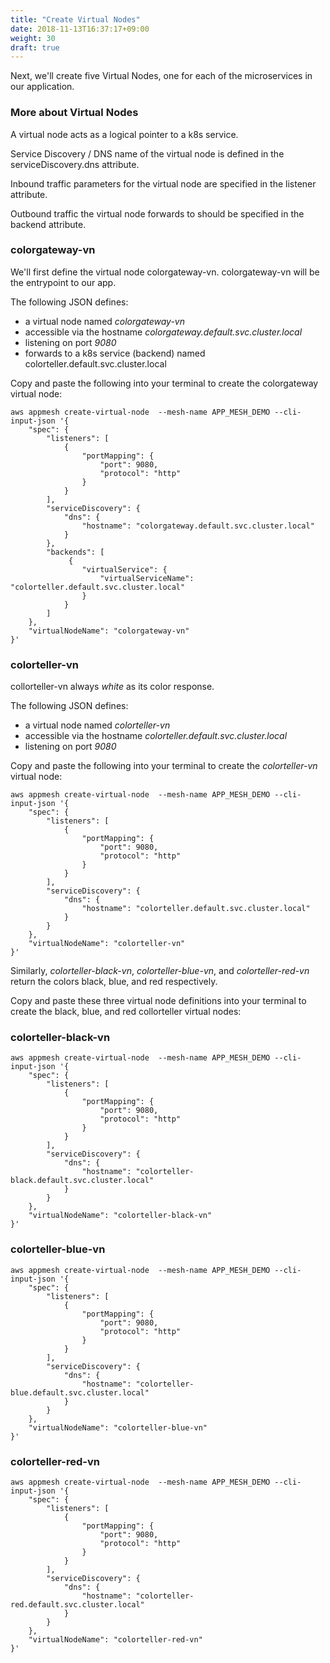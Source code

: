 ```yaml
---
title: "Create Virtual Nodes"
date: 2018-11-13T16:37:17+09:00
weight: 30
draft: true
---
```


Next, we'll create five Virtual Nodes, one for each of the microservices in our application.

### More about Virtual Nodes

A virtual node acts as a logical pointer to a k8s service.

Service Discovery / DNS name of the virtual node is defined in the serviceDiscovery.dns attribute.

Inbound traffic parameters for the virtual node are specified in the listener attribute.

Outbound traffic the virtual node forwards to should be specified in the backend attribute.

### colorgateway-vn

We'll first define the virtual node colorgateway-vn.  colorgateway-vn will be the entrypoint to our app.

The following JSON defines:

* a virtual node named *colorgateway-vn*
* accessible via the hostname *colorgateway.default.svc.cluster.local*
* listening on port *9080*
* forwards to a k8s service (backend) named colorteller.default.svc.cluster.local

Copy and paste the following into your terminal to create the colorgateway virtual node:

```
aws appmesh create-virtual-node  --mesh-name APP_MESH_DEMO --cli-input-json '{
    "spec": {
        "listeners": [
            {
                "portMapping": {
                    "port": 9080,
                    "protocol": "http"
                }
            }
        ],
        "serviceDiscovery": {
            "dns": {
                "hostname": "colorgateway.default.svc.cluster.local"
            }
        },
        "backends": [
             {
                "virtualService": {
                    "virtualServiceName": "colorteller.default.svc.cluster.local"
                }
            }
        ]
    },
    "virtualNodeName": "colorgateway-vn"
}'
```

### colorteller-vn

collorteller-vn always *white* as its color response.

The following JSON defines:

* a virtual node named *colorteller-vn*
* accessible via the hostname *colorteller.default.svc.cluster.local*
* listening on port *9080*

Copy and paste the following into your terminal to create the *colorteller-vn* virtual node:

```
aws appmesh create-virtual-node  --mesh-name APP_MESH_DEMO --cli-input-json '{
    "spec": {
        "listeners": [
            {
                "portMapping": {
                    "port": 9080,
                    "protocol": "http"
                }
            }
        ],
        "serviceDiscovery": {
            "dns": {
                "hostname": "colorteller.default.svc.cluster.local"
            }
        }
    },
    "virtualNodeName": "colorteller-vn"
}'
```
Similarly, *colorteller-black-vn*, *colorteller-blue-vn*, and *colorteller-red-vn* return the colors black, blue, and red respectively.

Copy and paste these three virtual node definitions into your terminal to create the black, blue, and red collorteller virtual nodes:

### colorteller-black-vn

```
aws appmesh create-virtual-node  --mesh-name APP_MESH_DEMO --cli-input-json '{
    "spec": {
        "listeners": [
            {
                "portMapping": {
                    "port": 9080,
                    "protocol": "http"
                }
            }
        ],
        "serviceDiscovery": {
            "dns": {
                "hostname": "colorteller-black.default.svc.cluster.local"
            }
        }
    },
    "virtualNodeName": "colorteller-black-vn"
}'
```
### colorteller-blue-vn

```
aws appmesh create-virtual-node  --mesh-name APP_MESH_DEMO --cli-input-json '{
    "spec": {
        "listeners": [
            {
                "portMapping": {
                    "port": 9080,
                    "protocol": "http"
                }
            }
        ],
        "serviceDiscovery": {
            "dns": {
                "hostname": "colorteller-blue.default.svc.cluster.local"
            }
        }
    },
    "virtualNodeName": "colorteller-blue-vn"
}'
```

### colorteller-red-vn

```
aws appmesh create-virtual-node  --mesh-name APP_MESH_DEMO --cli-input-json '{
    "spec": {
        "listeners": [
            {
                "portMapping": {
                    "port": 9080,
                    "protocol": "http"
                }
            }
        ],
        "serviceDiscovery": {
            "dns": {
                "hostname": "colorteller-red.default.svc.cluster.local"
            }
        }
    },
    "virtualNodeName": "colorteller-red-vn"
}'
```
